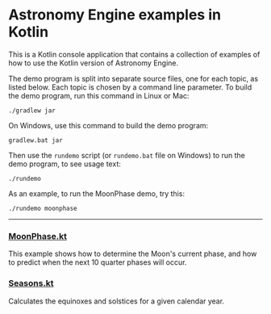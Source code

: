 # Astronomy Engine examples in Kotlin

This is a Kotlin console application that contains a collection of
examples of how to use the Kotlin version of Astronomy Engine.

The demo program is split into separate source files, one for each topic, as listed below.
Each topic is chosen by a command line parameter.
To build the demo program, run this command in Linux or Mac:

```
./gradlew jar
```

On Windows, use this command to build the demo program:

```
gradlew.bat jar
```

Then use the `rundemo` script (or `rundemo.bat` file on Windows) to
run the demo program, to see usage text:

```
./rundemo
```

As an example, to run the MoonPhase demo, try this:

```
./rundemo moonphase
```

---

### [MoonPhase.kt](src/main/kotlin/MoonPhase.kt)
This example shows how to determine the Moon's current phase,
and how to predict when the next 10 quarter phases will occur.

### [Seasons.kt](src/main/kotlin/Seasons.kt)
Calculates the equinoxes and solstices for a given calendar year.
